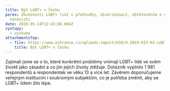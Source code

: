 ```yaml
---
title: Být LGBT+ v Česku
perex: Zkušenosti LGBT+ lidí s předsudky, diskriminací, obtěžováním a násilím z
  nenávisti
date: 2019-05-14T12:43:04.004Z
vystupy:
  - vyzkumy
attachmentsTop:
  - file: https://www.ochrance.cz/uploads-import/ESO/4-2019-DIS-KS-LGBT__v_CR_vyzkumna_zprava.pdf
    title: Být LGBT+ v Česku
---
```

<p>Zajímali jsme se o to, které konkrétní problémy vnímají LGBT+ lidé ve svém životě jako zásadní a co jim jejich životy ztěžuje. Dotazník vyplnilo 1&nbsp;981 respondentů a respondentek ve věku 13 a více let. Závěrem doporučujeme veřejným institucím i soukromým subjektům, co je potřeba změnit, aby se LGBT+ lidem žilo lépe.</p>
